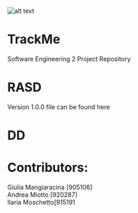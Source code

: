 
![alt text](https://github.com/GiuMangiaracina/MangiaracinaMiottoMoschetto/blob/master/Icon2.png)
# TrackMe 
Software Engineering 2 Project Repository

# RASD
Version 1.0.0 file can be found here

# DD

# Contributors:
Giulia Mangiaracina [905106]    
Andrea Miotto [920287]  
Ilaria Moschetto[915191
